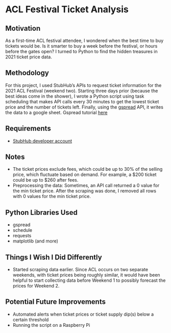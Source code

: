 # ACL Festival Ticket Analysis

## Motivation

As a first-time ACL festival attendee, I wondered when the best time to buy tickets would be. Is it smarter to buy a week before the festival, or hours before the gates open? I turned to Python to find the hidden treasures in 2021 ticket price data.

## Methodology
For this project, I used StubHub’s APIs to request ticket information for the 2021 ACL Festival (weekend two). Starting three days prior (because the best ideas come in the shower), I wrote a Python script using task scheduling that makes API calls every 30 minutes to get the lowest ticket price and the number of tickets left. Finally, using the [gspread](https://docs.gspread.org/en/latest) API, it writes the data to a google sheet. Gspread tutorial [here](https://www.youtube.com/watch?v=ct0xvw_Z0tU)

## Requirements
- [StubHub developer account](https://developer.stubhub.com/getting-started)

## Notes
- The ticket prices exclude fees, which could be up to 30% of the selling price, which fluctuate based on demand. For example, a $200 ticket could be up to $260 after fees.
- Preprocessing the data: Sometimes, an API call returned a 0 value for the min ticket price. After the scraping was done, I removed all rows with 0 values for the min ticket price.

## Python Libraries Used
- gspread
- schedule
- requests
- matplotlib (and more)

## Things I Wish I Did Differently
- Started scraping data earlier. Since ACL occurs on two separate weekends, with ticket prices being roughly similar, it would have been helpful to start collecting data before Weekend 1 to possibly forecast the prices for Weekend 2.

## Potential Future Improvements

- Automated alerts when ticket prices or ticket supply dip(s) below a certain threshold
- Running the script on a Raspberry Pi
